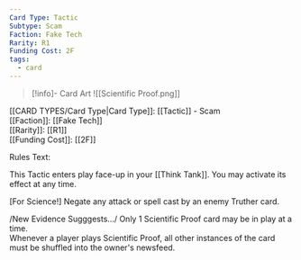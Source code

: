 ```yaml
---
Card Type: Tactic
Subtype: Scam
Faction: Fake Tech
Rarity: R1
Funding Cost: 2F
tags:
  - card
---
```

> [!info]- Card Art
> ![[Scientific Proof.png]]

[[CARD TYPES/Card Type|Card Type]]: [[Tactic]] - Scam  
[[Faction]]: [[Fake Tech]]  
[[Rarity]]: [[R1]]  
[[Funding Cost]]: [[2F]]  

Rules Text:  

This Tactic enters play face-up in your [[Think Tank]]. You may activate its effect at any time.  

[For Science!] Negate any attack or spell cast by an enemy Truther card.  

/New Evidence Sugggests.../ Only 1 Scientific Proof card may be in play at a time.  
Whenever a player plays Scientific Proof, all other instances of the card must be shuffled into the owner's newsfeed.  
